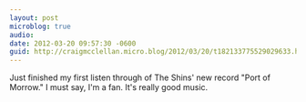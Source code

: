```yaml
---
layout: post
microblog: true
audio: 
date: 2012-03-20 09:57:30 -0600
guid: http://craigmcclellan.micro.blog/2012/03/20/t182133775529029633.html
---
```

Just finished my first listen through of The Shins' new record "Port of Morrow." I must say, I'm a fan. It's really good music.
